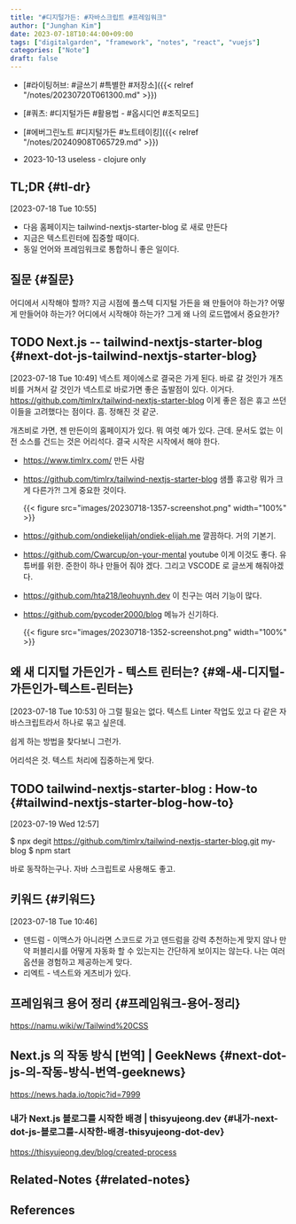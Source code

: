 ```yaml
---
title: "#디지털가든: #자바스크립트 #프레임워크"
author: ["Junghan Kim"]
date: 2023-07-18T10:44:00+09:00
tags: ["digitalgarden", "framework", "notes", "react", "vuejs"]
categories: ["Note"]
draft: false
---
```


-   [#라이팅허브: #글쓰기 #특별한 #저장소]({{< relref "/notes/20230720T061300.md" >}})
-   [#쿼츠: #디지털가든 #활용법 - #옵시디언 #조직모드]
-   [#에버그린노트 #디지털가든 #노트테이킹]({{< relref "/notes/20240908T065729.md" >}})

-   2023-10-13 useless - clojure only


## TL;DR {#tl-dr}

<span class="timestamp-wrapper"><span class="timestamp">[2023-07-18 Tue 10:55]</span></span>

-   다음 홈페이지는 tailwind-nextjs-starter-blog 로 새로 만든다
-   지금은 텍스트린터에 집중할 때이다.
-   동일 언어와 프레임워크로 통합하니 좋은 일이다.


## 질문 {#질문}

어디에서 시작해야 할까? 지금 시점에 풀스텍 디지털 가든을 왜 만들어야 하는가? 어떻게 만들어야 하는가? 어디에서 시작해야 하는가? 그게 왜 나의 로드맵에서 중요한가?


## <span class="org-todo todo TODO">TODO</span> Next.js  -- tailwind-nextjs-starter-blog {#next-dot-js-tailwind-nextjs-starter-blog}

<span class="timestamp-wrapper"><span class="timestamp">[2023-07-18 Tue 10:49]</span></span> 넥스트 제이에스로 결국은 가게 된다. 바로 갈 것인가 개츠비를 거쳐서 갈 것인가 넥스트로 바로가면 좋은 출발점이 있다. 이거다. <https://github.com/timlrx/tailwind-nextjs-starter-blog> 이게 좋은 점은 휴고 쓰던 이들을 고려했다는 점이다. 흠. 정해진 것 같군.

개츠비로 가면, 젠 만든이의 홈페이지가 있다. 뭐 여럿 예가 있다. 근데. 문서도 없는 이전 소스를 건드는 것은 어리석다. 결국 시작은 시작에서 해야 한다.

-   <https://www.timlrx.com/> 만든 사람
-   <https://github.com/timlrx/tailwind-nextjs-starter-blog> 샘플 휴고랑 뭐가 크게 다른가?! 그게 중요한 것이다.

    {{< figure src="images/20230718-1357-screenshot.png" width="100%" >}}
-   <https://github.com/ondiekelijah/ondiek-elijah.me> 깔끔하다. 거의 기본기.
-   <https://github.com/Cwarcup/on-your-mental> youtube 이게 이것도 좋다. 유튜버를 위한. 준한이 하나 만들어 줘야 겠다. 그리고 VSCODE 로 글쓰게 해줘야겠다.
-   <https://github.com/hta218/leohuynh.dev> 이 친구는 여러 기능이 많다.
-   <https://github.com/pycoder2000/blog> 메뉴가 신기하다.

    {{< figure src="images/20230718-1352-screenshot.png" width="100%" >}}


## 왜 새 디지털 가든인가 - 텍스트 린터는? {#왜-새-디지털-가든인가-텍스트-린터는}

<span class="timestamp-wrapper"><span class="timestamp">[2023-07-18 Tue 10:53]</span></span> 아 그럴 필요는 없다. 텍스트 Linter 작업도 있고 다 같은 자바스크립트라서 하나로 묶고 싶은데.

쉽게 하는 방법을 찾다보니 그런가.

어리석은 것. 텍스트 처리에 집중하는게 맞다.


## <span class="org-todo todo TODO">TODO</span> tailwind-nextjs-starter-blog : How-to {#tailwind-nextjs-starter-blog-how-to}

<span class="timestamp-wrapper"><span class="timestamp">[2023-07-19 Wed 12:57]</span></span>

$ npx degit <https://github.com/timlrx/tailwind-nextjs-starter-blog.git> my-blog $ npm start

바로 동작하는구나. 자바 스크립트로 사용해도 좋고.


## 키워드 {#키워드}

<span class="timestamp-wrapper"><span class="timestamp">[2023-07-18 Tue 10:46]</span></span>

-   덴드럼 - 이맥스가 아니라면 스코드로 가고 덴드럼을 강력 추천하는게 맞지 않나 만약 퍼블리시를 어떻게 자동화 할 수 있는지는 간단하게 보이지는 않는다. 나는 여러 옵션을 경험하고 제공하는게 맞다.
-   리엑트 - 넥스트와 게츠비가 있다.


## 프레임워크 용어 정리 {#프레임워크-용어-정리}

<https://namu.wiki/w/Tailwind%20CSS>


## Next.js 의 작동 방식 [번역] | GeekNews {#next-dot-js-의-작동-방식-번역-geeknews}

<https://news.hada.io/topic?id=7999>


### 내가 Next.js 블로그를 시작한 배경 | thisyujeong.dev {#내가-next-dot-js-블로그를-시작한-배경-thisyujeong-dot-dev}

<https://thisyujeong.dev/blog/created-process>


## Related-Notes {#related-notes}

## References

<style>.csl-entry{text-indent: -1.5em; margin-left: 1.5em;}</style><div class="csl-bib-body">
</div>
